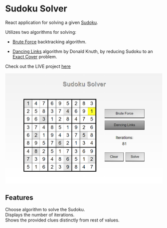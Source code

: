 # Sudoku Solver

React application for solving a given [Sudoku](https://en.wikipedia.org/wiki/Sudoku).  

Utilizes two algorithms for solving:  

* [Brute Force](https://en.wikipedia.org/wiki/Sudoku_solving_algorithms) backtracking algorithm.  

* [Dancing Links](https://arxiv.org/pdf/cs/0011047v1.pdf) algorithm by Donald Knuth, by reducing Sudoku to an [Exact Cover](https://en.wikipedia.org/wiki/Exact_cover#Sudoku) problem.

Check out the LIVE project [here](https://josephtkim.github.io/sudoku-solver/)

![Solved example](./src/images/solver-image.png)

## Features  
Choose algorithm to solve the Sudoku.  
Displays the number of iterations.  
Shows the provided clues distinctly from rest of values.
